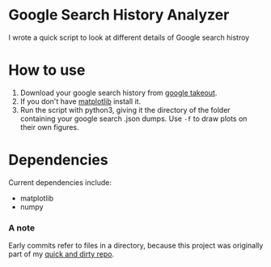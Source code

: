# Google Search History Analyzer
I wrote a quick script to look at different details of Google search histroy

# How to use
1. Download your google search history from [google takeout](https://takeout.google.com/settings/takeout).
2. If you don't have [matplotlib](http://matplotlib.org/users/installing.html) install it.
3. Run the script with python3, giving it the directory of the folder containing your google search .json dumps. Use `-f` to draw plots on their own figures.

# Dependencies
Current dependencies include:
- matplotlib
- numpy

### A note
Early commits refer to files in a directory, because this project was originally part of my [quick and dirty repo](https://github.com/kurtlewis/quickanddirty).
